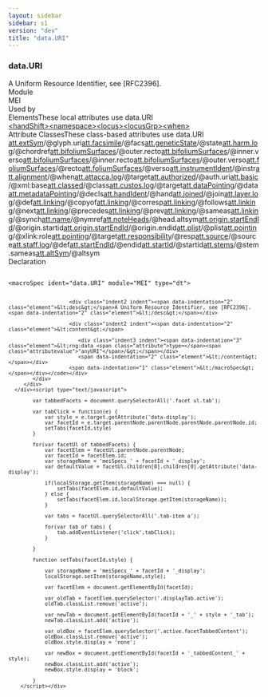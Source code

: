 ```yaml
---
layout: sidebar
sidebar: s1
version: "dev"
title: "data.URI"
---
```

<div class="specPage">
   <div class="datatypeSpec">
      <h3 id="data.URI">data.URI</h3>
      <div class="specs">
         <div class="desc">A Uniform Resource Identifier, see [RFC2396].</div>
         <div class="facet module">
            <div class="label">Module</div>
            <div class="statement text">MEI</div>
         </div>
         <div class="facet usedBy" id="usedBy">
            <div class="label">Used by</div>
            <div class="statement list">
               <div class="classBox dtBox" title="Elements">
                  <div class="classHeading"><label class="classLabel">Elements</label><span class="classDesc">These local attributes use data.URI</span></div>
                  <div class="classContent"><span class="ident element" data-ident="handShift" data-module="MEI.edittrans" title="Marks the beginning of a passage written in a new hand, or of a change in the scribe, writing style, ink or character of the document hand."><a class="classLink" href="{{ site.baseurl }}/{{ page.version }}/elements/handshift.html">&lt;handShift&gt;</a></span><span class="ident element" data-ident="namespace" data-module="MEI.header" title="Supplies the formal name of the namespace to which the elements documented by its children belong."><a class="classLink" href="{{ site.baseurl }}/{{ page.version }}/elements/namespace.html">&lt;namespace&gt;</a></span><span class="ident element" data-ident="locus" data-module="MEI.msDesc" title="Defines a location within a manuscript or manuscript component, usually as a (possibly discontinuous) sequence of folio references."><a class="classLink" href="{{ site.baseurl }}/{{ page.version }}/elements/locus.html">&lt;locus&gt;</a></span><span class="ident element" data-ident="locusGrp" data-module="MEI.msDesc" title="(locus group) – Groups locations which together form a distinct but discontinuous item within a manuscript or manuscript part, according to a specific foliation."><a class="classLink" href="{{ site.baseurl }}/{{ page.version }}/elements/locusgrp.html">&lt;locusGrp&gt;</a></span><span class="ident element" data-ident="when" data-module="MEI.performance" title="Indicates a point in time either absolutely (using the absolute attribute), or relative to another when element (using the since, interval and inttype attributes)."><a class="classLink" href="{{ site.baseurl }}/{{ page.version }}/elements/when.html">&lt;when&gt;</a></span></div>
               </div>
               <div class="classBox dtBox" title="Attribute Classes">
                  <div class="classHeading"><label class="classLabel">Attribute Classes</label><span class="classDesc">These class-based attributes use data.URI</span></div>
                  <div class="classContent"><span class="ident attclass" data-ident="att.extSym" data-module="MEI.externalsymbols"><a class="classLink" title="Attributes used to associate MEI features with corresponding glyphs in an externally-defined standard such as SMuFL." href="{{ site.baseurl }}/{{ page.version }}/attribute-classes/att.extsym.html">att.extSym</a>/<span title="The web-accessible location of the controlled vocabulary from which the value of glyph.name or glyph.num is taken.">@glyph.uri</span></span><span class="ident attclass" data-ident="att.facsimile" data-module="MEI.facsimile"><a class="classLink" title="Attributes that associate a feature corresponding with all or part of an image." href="{{ site.baseurl }}/{{ page.version }}/attribute-classes/att.facsimile.html">att.facsimile</a>/<span title="Permits the current element to reference a facsimile surface or image zone which corresponds to it.">@facs</span></span><span class="ident attclass" data-ident="att.geneticState" data-module="MEI.genetic"><a class="classLink" title="Attributes that pertain to a genetic state." href="{{ site.baseurl }}/{{ page.version }}/attribute-classes/att.geneticstate.html">att.geneticState</a>/<span title="Points to the genetic state that results from this modification.">@state</span></span><span class="ident attclass" data-ident="att.harm.log" data-module="MEI.harmony"><a class="classLink" title="Logical domain attributes." href="{{ site.baseurl }}/{{ page.version }}/attribute-classes/att.harm.log.html">att.harm.log</a>/<span title="Contains a reference to a chordDef element elsewhere in the document.">@chordref</span></span><span class="ident attclass" data-ident="att.bifoliumSurfaces" data-module="MEI.header"><a class="classLink" title="Attributes that link a bifolium element with a surface element." href="{{ site.baseurl }}/{{ page.version }}/attribute-classes/att.bifoliumsurfaces.html">att.bifoliumSurfaces</a>/<span title="A reference to a surface element positioned on the outer recto side of a (folded) sheet.">@outer.recto</span></span><span class="ident attclass" data-ident="att.bifoliumSurfaces" data-module="MEI.header"><a class="classLink" title="Attributes that link a bifolium element with a surface element." href="{{ site.baseurl }}/{{ page.version }}/attribute-classes/att.bifoliumsurfaces.html">att.bifoliumSurfaces</a>/<span title="A reference to a surface element positioned on the inner verso side of a (folded) sheet.">@inner.verso</span></span><span class="ident attclass" data-ident="att.bifoliumSurfaces" data-module="MEI.header"><a class="classLink" title="Attributes that link a bifolium element with a surface element." href="{{ site.baseurl }}/{{ page.version }}/attribute-classes/att.bifoliumsurfaces.html">att.bifoliumSurfaces</a>/<span title="A reference to a surface element positioned on the inner recto side of a (folded) sheet.">@inner.recto</span></span><span class="ident attclass" data-ident="att.bifoliumSurfaces" data-module="MEI.header"><a class="classLink" title="Attributes that link a bifolium element with a surface element." href="{{ site.baseurl }}/{{ page.version }}/attribute-classes/att.bifoliumsurfaces.html">att.bifoliumSurfaces</a>/<span title="A reference to a surface element positioned on the outer verso side of a (folded) sheet.">@outer.verso</span></span><span class="ident attclass" data-ident="att.foliumSurfaces" data-module="MEI.header"><a class="classLink" title="Attributes that link a folium element with a surface element." href="{{ site.baseurl }}/{{ page.version }}/attribute-classes/att.foliumsurfaces.html">att.foliumSurfaces</a>/<span title="A reference to a surface element positioned on the recto side of the sheet.">@recto</span></span><span class="ident attclass" data-ident="att.foliumSurfaces" data-module="MEI.header"><a class="classLink" title="Attributes that link a folium element with a surface element." href="{{ site.baseurl }}/{{ page.version }}/attribute-classes/att.foliumsurfaces.html">att.foliumSurfaces</a>/<span title="A reference to a surface element positioned on the verso side of the sheet.">@verso</span></span><span class="ident attclass" data-ident="att.instrumentIdent" data-module="MEI.midi"><a class="classLink" title="Attributes which identify a MIDI instrument." href="{{ site.baseurl }}/{{ page.version }}/attribute-classes/att.instrumentident.html">att.instrumentIdent</a>/<span title="Provides a way of pointing to a MIDI instrument definition. It must contain the ID of an instrDef element elsewhere in the document.">@instr</span></span><span class="ident attclass" data-ident="att.alignment" data-module="MEI.performance"><a class="classLink" title="Temporal alignment attributes." href="{{ site.baseurl }}/{{ page.version }}/attribute-classes/att.alignment.html">att.alignment</a>/<span title="Indicates the point of occurrence of this feature along a time line. Its value must be the ID of a when element elsewhere in the document.">@when</span></span><span class="ident attclass" data-ident="att.attacca.log" data-module="MEI.shared"><a class="classLink" title="Logical domain attributes." href="{{ site.baseurl }}/{{ page.version }}/attribute-classes/att.attacca.log.html">att.attacca.log</a>/<span title="Indicates the next section or movement to be performed.">@target</span></span><span class="ident attclass" data-ident="att.authorized" data-module="MEI.shared"><a class="classLink" title="Attributes that describe the source of a controlled value." href="{{ site.baseurl }}/{{ page.version }}/attribute-classes/att.authorized.html">att.authorized</a>/<span title="A web-accessible location of the controlled vocabulary or other authoritative source of identification or definition for this element or its content. This attribute may contain a complete URI or a partial URI which is completed by the value of the codedval attribute.">@auth.uri</span></span><span class="ident attclass" data-ident="att.basic" data-module="MEI.shared"><a class="classLink" title="Attributes that form the basis of the att.common class." href="{{ site.baseurl }}/{{ page.version }}/attribute-classes/att.basic.html">att.basic</a>/<span title="Provides a base URI reference with which applications can resolve relative URI references into absolute URI references.">@xml:base</span></span><span class="ident attclass" data-ident="att.classed" data-module="MEI.shared"><a class="classLink" title="Attributes which can be used to classify features." href="{{ site.baseurl }}/{{ page.version }}/attribute-classes/att.classed.html">att.classed</a>/<span title="Contains one or more URIs which denote classification terms that apply to the entity bearing this attribute.">@class</span></span><span class="ident attclass" data-ident="att.custos.log" data-module="MEI.shared"><a class="classLink" title="Logical domain attributes." href="{{ site.baseurl }}/{{ page.version }}/attribute-classes/att.custos.log.html">att.custos.log</a>/<span title="Encodes the target note when its pitch differs from the pitch at which the custos appears.">@target</span></span><span class="ident attclass" data-ident="att.dataPointing" data-module="MEI.shared"><a class="classLink" title="Attributes for linking metadata to data." href="{{ site.baseurl }}/{{ page.version }}/attribute-classes/att.datapointing.html">att.dataPointing</a>/<span title="Used to link metadata elements to one or more data-containing elements.">@data</span></span><span class="ident attclass" data-ident="att.metadataPointing" data-module="MEI.shared"><a class="classLink" title="Provides attributes for elements which may be associated with particular contextual elements within the header." href="{{ site.baseurl }}/{{ page.version }}/attribute-classes/att.metadatapointing.html">att.metadataPointing</a>/<span title="Identifies one or more metadata elements (other than classification terms) within the header, which are understood to apply to the element bearing this attribute and its content.">@decls</span></span><span class="ident attclass" data-ident="att.handIdent" data-module="MEI.shared"><a class="classLink" title="Attributes which identify a document hand." href="{{ site.baseurl }}/{{ page.version }}/attribute-classes/att.handident.html">att.handIdent</a>/<span title="Signifies the hand responsible for an action. The value must be the ID of a hand element declared in the header.">@hand</span></span><span class="ident attclass" data-ident="att.joined" data-module="MEI.shared"><a class="classLink" title="Attributes indicating that elements are semantically linked; that is, while the parts are encoded separately, together they may be thought of as a single intellectual object." href="{{ site.baseurl }}/{{ page.version }}/attribute-classes/att.joined.html">att.joined</a>/<span title="Used for linking visually separate entities that form a single logical entity, for example, multiple slurs broken across a system break that form a single musical phrase. Also used to indicate a measure which metrically completes the current one. Record the identifiers of the separately encoded components, excluding the one carrying the attribute.">@join</span></span><span class="ident attclass" data-ident="att.layer.log" data-module="MEI.shared"><a class="classLink" title="Logical domain attributes." href="{{ site.baseurl }}/{{ page.version }}/attribute-classes/att.layer.log.html">att.layer.log</a>/<span title="Provides a mechanism for linking the layer to a layerDef element.">@def</span></span><span class="ident attclass" data-ident="att.linking" data-module="MEI.shared"><a class="classLink" title="Attributes that specify element-to-element relationships." href="{{ site.baseurl }}/{{ page.version }}/attribute-classes/att.linking.html">att.linking</a>/<span title="Points to an element of which the current element is a copy.">@copyof</span></span><span class="ident attclass" data-ident="att.linking" data-module="MEI.shared"><a class="classLink" title="Attributes that specify element-to-element relationships." href="{{ site.baseurl }}/{{ page.version }}/attribute-classes/att.linking.html">att.linking</a>/<span title="Used to point to other elements that correspond to this one in a generic fashion.">@corresp</span></span><span class="ident attclass" data-ident="att.linking" data-module="MEI.shared"><a class="classLink" title="Attributes that specify element-to-element relationships." href="{{ site.baseurl }}/{{ page.version }}/attribute-classes/att.linking.html">att.linking</a>/<span title="points to one or more events in a user-defined collection that are known to be predecessors of the current element.">@follows</span></span><span class="ident attclass" data-ident="att.linking" data-module="MEI.shared"><a class="classLink" title="Attributes that specify element-to-element relationships." href="{{ site.baseurl }}/{{ page.version }}/attribute-classes/att.linking.html">att.linking</a>/<span title="Used to point to the next event(s) in a user-defined collection.">@next</span></span><span class="ident attclass" data-ident="att.linking" data-module="MEI.shared"><a class="classLink" title="Attributes that specify element-to-element relationships." href="{{ site.baseurl }}/{{ page.version }}/attribute-classes/att.linking.html">att.linking</a>/<span title="Points to one or more events in a user-defined collection that are known to be successors of the current element.">@precedes</span></span><span class="ident attclass" data-ident="att.linking" data-module="MEI.shared"><a class="classLink" title="Attributes that specify element-to-element relationships." href="{{ site.baseurl }}/{{ page.version }}/attribute-classes/att.linking.html">att.linking</a>/<span title="Points to the previous event(s) in a user-defined collection.">@prev</span></span><span class="ident attclass" data-ident="att.linking" data-module="MEI.shared"><a class="classLink" title="Attributes that specify element-to-element relationships." href="{{ site.baseurl }}/{{ page.version }}/attribute-classes/att.linking.html">att.linking</a>/<span title="Points to an element that is the same as the current element but is not a literal copy of the current element.">@sameas</span></span><span class="ident attclass" data-ident="att.linking" data-module="MEI.shared"><a class="classLink" title="Attributes that specify element-to-element relationships." href="{{ site.baseurl }}/{{ page.version }}/attribute-classes/att.linking.html">att.linking</a>/<span title="Points to elements that are synchronous with the current element.">@synch</span></span><span class="ident attclass" data-ident="att.name" data-module="MEI.shared"><a class="classLink" title="Attributes shared by names." href="{{ site.baseurl }}/{{ page.version }}/attribute-classes/att.name.html">att.name</a>/<span title="Used to record a pointer to the regularized form of the name elsewhere in the document.">@nymref</span></span><span class="ident attclass" data-ident="att.noteHeads" data-module="MEI.shared"><a class="classLink" title="Attributes pertaining to the notehead part of a note." href="{{ site.baseurl }}/{{ page.version }}/attribute-classes/att.noteheads.html">att.noteHeads</a>/<span title="Provides a way of pointing to a user-defined symbol. It must contain a reference to an ID of a symbolDef element elsewhere in the document.">@head.altsym</span></span><span class="ident attclass" data-ident="att.origin.startEndId" data-module="MEI.shared"><a class="classLink" title="Attributes recording the identifiers of the first and last elements of a sequence of distant elements." href="{{ site.baseurl }}/{{ page.version }}/attribute-classes/att.origin.startendid.html">att.origin.startEndId</a>/<span title="indicates the first element in a sequence of events.">@origin.startid</span></span><span class="ident attclass" data-ident="att.origin.startEndId" data-module="MEI.shared"><a class="classLink" title="Attributes recording the identifiers of the first and last elements of a sequence of distant elements." href="{{ site.baseurl }}/{{ page.version }}/attribute-classes/att.origin.startendid.html">att.origin.startEndId</a>/<span title="indicates the final element in a sequence of events.">@origin.endid</span></span><span class="ident attclass" data-ident="att.plist" data-module="MEI.shared"><a class="classLink" title="Attributes listing the active participants in a user-defined collection." href="{{ site.baseurl }}/{{ page.version }}/attribute-classes/att.plist.html">att.plist</a>/<span title="When the target attribute is present, plist identifies the active participants; that is, those entities pointed &#34;from&#34;, in a relationship with the specified target(s). When the target attribute is not present, it identifies participants in a mutual relationship.">@plist</span></span><span class="ident attclass" data-ident="att.pointing" data-module="MEI.shared"><a class="classLink" title="Attributes common to all pointing/linking elements." href="{{ site.baseurl }}/{{ page.version }}/attribute-classes/att.pointing.html">att.pointing</a>/<span title="Characterization of the relationship between resources. The value of the role attribute must be a URI.">@xlink:role</span></span><span class="ident attclass" data-ident="att.pointing" data-module="MEI.shared"><a class="classLink" title="Attributes common to all pointing/linking elements." href="{{ site.baseurl }}/{{ page.version }}/attribute-classes/att.pointing.html">att.pointing</a>/<span title="Identifies passive participants in a relationship; that is, the entities pointed &#34;to&#34;.">@target</span></span><span class="ident attclass" data-ident="att.responsibility" data-module="MEI.shared"><a class="classLink" title="Attributes capturing information regarding responsibility for some aspect of the text's creation, transcription, editing, or encoding." href="{{ site.baseurl }}/{{ page.version }}/attribute-classes/att.responsibility.html">att.responsibility</a>/<span title="Indicates the agent(s) responsible for some aspect of the text's transcription, editing, or encoding. Its value must point to one or more identifiers declared in the document header.">@resp</span></span><span class="ident attclass" data-ident="att.source" data-module="MEI.shared"><a class="classLink" title="Attributes common to elements that may refer to a source." href="{{ site.baseurl }}/{{ page.version }}/attribute-classes/att.source.html">att.source</a>/<span title="Contains a list of one or more pointers indicating the sources which attest to a given reading. Each value should correspond to the ID of a source or manifestation element located in the document header.">@source</span></span><span class="ident attclass" data-ident="att.staff.log" data-module="MEI.shared"><a class="classLink" title="Logical domain attributes." href="{{ site.baseurl }}/{{ page.version }}/attribute-classes/att.staff.log.html">att.staff.log</a>/<span title="Provides a mechanism for linking the staff to a staffDef element.">@def</span></span><span class="ident attclass" data-ident="att.startEndId" data-module="MEI.shared"><a class="classLink" title="Attributes recording the identifiers of the first and last elements of a sequence of elements to which the current element is associated." href="{{ site.baseurl }}/{{ page.version }}/attribute-classes/att.startendid.html">att.startEndId</a>/<span title="Indicates the final element in a sequence of events to which the feature applies.">@endid</span></span><span class="ident attclass" data-ident="att.startId" data-module="MEI.shared"><a class="classLink" title="Attributes that identify a relative starting point." href="{{ site.baseurl }}/{{ page.version }}/attribute-classes/att.startid.html">att.startId</a>/<span title="Holds a reference to the first element in a sequence of events to which the feature applies.">@startid</span></span><span class="ident attclass" data-ident="att.stems" data-module="MEI.shared"><a class="classLink" title="Attributes that describe the properties of stemmed features; that is, chords and notes." href="{{ site.baseurl }}/{{ page.version }}/attribute-classes/att.stems.html">att.stems</a>/<span title="Points to a note element in a different layer whose stem is shared. The linked notes should be rendered like a chord though they are part of different layers.">@stem.sameas</span></span><span class="ident attclass" data-ident="att.altSym" data-module="MEI.usersymbols"><a class="classLink" title="Attributes supplying pointers to user-defined symbols." href="{{ site.baseurl }}/{{ page.version }}/attribute-classes/att.altsym.html">att.altSym</a>/<span title="Provides a way of pointing to a user-defined symbol. It must contain a reference to an ID of a symbolDef element elsewhere in the document.">@altsym</span></span></div>
               </div>
            </div>
         </div>
         <div class="facet declaration">
            <div class="label">Declaration</div>
            <div class="statement declaration">
               <div class="code" xml:space="preserve" data-lang="ODD"><code>
                     <div class="indent1 indent"><span data-indentation="1" class="element">&lt;macroSpec <span class="attribute">ident=</span><span class="attributevalue">"data.URI"</span> <span class="attribute">module=</span><span class="attributevalue">"MEI"</span> <span class="attribute">type=</span><span class="attributevalue">"dt"</span>&gt;</span>
                        
                        <div class="indent2 indent"><span data-indentation="2" class="element">&lt;desc&gt;</span>A Uniform Resource Identifier, see [RFC2396].<span data-indentation="2" class="element">&lt;/desc&gt;</span></div>
                        
                        <div class="indent2 indent"><span data-indentation="2" class="element">&lt;content&gt;</span>
                           
                           <div class="indent3 indent"><span data-indentation="3" class="element">&lt;rng:data <span class="attribute">type=</span><span class="attributevalue">"anyURI"</span>/&gt;</span></div>
                           <span data-indentation="2" class="element">&lt;/content&gt;</span></div>
                        <span data-indentation="1" class="element">&lt;/macroSpec&gt;</span></div></code></div>
            </div>
         </div>
      </div><script type="text/javascript">
            
            var tabbedFacets = document.querySelectorAll('.facet ul.tab');
            
            var tabClick = function(e) {
                var style = e.target.getAttribute('data-display');
                var facetId = e.target.parentNode.parentNode.parentNode.parentNode.id;
                setTabs(facetId,style)
            }
            
            for(var facetUl of tabbedFacets) {
                var facetElem = facetUl.parentNode.parentNode;
                var facetId = facetElem.id;
                var storageName = 'meiSpecs_' + facetId + '_display';
                var defaultValue = facetUl.children[0].children[0].getAttribute('data-display');
                
                if(localStorage.getItem(storageName) === null) {
                    setTabs(facetElem.id,defaultValue);
                } else {
                    setTabs(facetElem.id,localStorage.getItem(storageName));
                }
                
                var tabs = facetUl.querySelectorAll('.tab-item a');
                
                for(var tab of tabs) {
                    tab.addEventListener('click',tabClick);
                }
                
            }
            
            function setTabs(facetId,style) {
                
                var storageName = 'meiSpecs_' + facetId + '_display';
                localStorage.setItem(storageName,style);
                
                var facetElem = document.getElementById(facetId);
                
                var oldTab = facetElem.querySelector('.displayTab.active');
                oldTab.classList.remove('active');
                
                var newTab = document.getElementById(facetId + '_' + style + '_tab');
                newTab.classList.add('active');
                
                var oldBox = facetElem.querySelector('.active.facetTabbedContent');
                oldBox.classList.remove('active');
                oldBox.style.display = 'none';
                
                var newBox = document.getElementById(facetId + '_tabbedContent_' + style);
                newBox.classList.add('active');
                newBox.style.display = 'block';
                
            }
        </script></div>
</div>